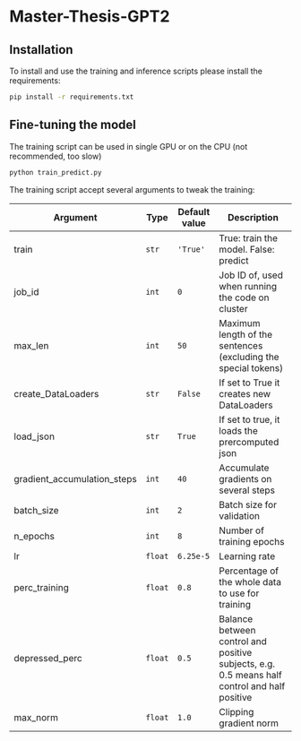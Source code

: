 # Master-Thesis-GPT2

## Installation
To install and use the training and inference scripts please install the requirements:
```bash
pip install -r requirements.txt
```

## Fine-tuning the model

The training script can be used in single GPU or on the CPU (not recommended, too slow)

```bash
python train_predict.py
```

The training script accept several arguments to tweak the training:

Argument | Type | Default value | Description
---------|------|---------------|------------
train | `str` | `'True'` | True: train the model. False: predict
job_id | `int` | `0` | Job ID of, used when running the code on cluster
max_len | `int` | `50` | Maximum length of the sentences (excluding the special tokens)
create_DataLoaders | `str` | `False` | If set to True it creates new DataLoaders
load_json | `str` | `True` | If set to true, it loads the prercomputed json
gradient_accumulation_steps | `int` | `40` |  Accumulate gradients on several steps
batch_size | `int` | `2` | Batch size for validation
n_epochs | `int` | `8` | Number of training epochs
lr | `float` | `6.25e-5` | Learning rate
perc_training | `float` | `0.8` | Percentage of the whole data to use for training
depressed_perc | `float` | `0.5` | Balance between control and positive subjects, e.g. 0.5 means half control and half positive
max_norm | `float` | `1.0` | Clipping gradient norm

